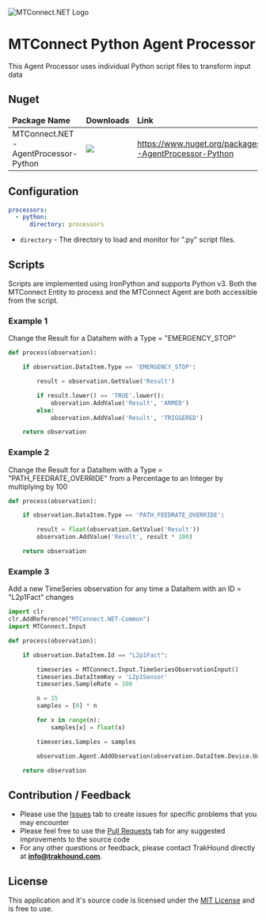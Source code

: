 ![MTConnect.NET Logo](https://raw.githubusercontent.com/TrakHound/MTConnect.NET/master/img/mtconnect-net-03-md.png) 

# MTConnect Python Agent Processor
This Agent Processor uses individual Python script files to transform input data

## Nuget
<table>
    <thead>
        <tr>
            <td style="font-weight: bold;">Package Name</td>
            <td style="font-weight: bold;">Downloads</td>
            <td style="font-weight: bold;">Link</td>
        </tr>
    </thead>
    <tbody>
        <tr>
            <td>MTConnect.NET-AgentProcessor-Python</td>
            <td><img src="https://img.shields.io/nuget/dt/MTConnect.NET-AgentProcessor-Python?style=for-the-badge&logo=nuget&label=%20&color=%23333"/></td>
            <td><a href="https://www.nuget.org/packages/MTConnect.NET-AgentProcessor-Python">https://www.nuget.org/packages/MTConnect.NET-AgentProcessor-Python</a></td>
        </tr>
    </tbody>
</table>

## Configuration
```yaml
processors:
  - python:
      directory: processors
```

* `directory` - The directory to load and monitor for ".py" script files.

## Scripts
Scripts are implemented using IronPython and supports Python v3. Both the MTConnect Entity to process and the MTConnect Agent are both accessible from the script.

### Example 1
Change the Result for a DataItem with a Type = "EMERGENCY_STOP"
```python
def process(observation):

    if observation.DataItem.Type == 'EMERGENCY_STOP':

        result = observation.GetValue('Result')

        if result.lower() == 'TRUE'.lower():
            observation.AddValue('Result', 'ARMED')
        else:
            observation.AddValue('Result', 'TRIGGERED')

    return observation
```

### Example 2
Change the Result for a DataItem with a Type = "PATH_FEEDRATE_OVERRIDE" from a Percentage to an Integer by multiplying by 100
```python
def process(observation):

    if observation.DataItem.Type == 'PATH_FEEDRATE_OVERRIDE':

        result = float(observation.GetValue('Result'))
        observation.AddValue('Result', result * 100)

    return observation
```

### Example 3
Add a new TimeSeries observation for any time a DataItem with an ID = "L2p1Fact" changes
```python
import clr
clr.AddReference("MTConnect.NET-Common")
import MTConnect.Input

def process(observation):

    if observation.DataItem.Id == "L2p1Fact": 

        timeseries = MTConnect.Input.TimeSeriesObservationInput()
        timeseries.DataItemKey = 'L2p1Sensor'
        timeseries.SampleRate = 100

        n = 15
        samples = [0] * n

        for x in range(n):
            samples[x] = float(x)

        timeseries.Samples = samples

        observation.Agent.AddObservation(observation.DataItem.Device.Uuid, timeseries)

    return observation
```

## Contribution / Feedback
- Please use the [Issues](https://github.com/TrakHound/MTConnect.NET/issues) tab to create issues for specific problems that you may encounter 
- Please feel free to use the [Pull Requests](https://github.com/TrakHound/MTConnect.NET/pulls) tab for any suggested improvements to the source code
- For any other questions or feedback, please contact TrakHound directly at **info@trakhound.com**.

## License
This application and it's source code is licensed under the [MIT License](https://choosealicense.com/licenses/mit/) and is free to use.
